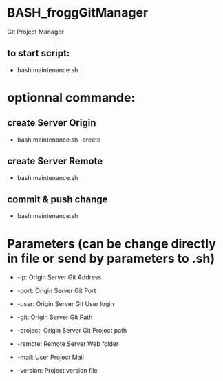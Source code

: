 # BASH_froggGitManager
Git Project Manager

## to start script:
* bash maintenance.sh

# optionnal commande:

## create Server Origin
* bash maintenance.sh -create

## create Server Remote
* bash maintenance.sh

## commit & push change
* bash maintenance.sh

# Parameters (can be change directly in file or send by parameters to .sh)

* -ip: Origin Server Git Address

* -port: Origin Server Git Port

* -user: Origin Server Git User login

* -git: Origin Server Git Path

* -project: Origin Server Git Project path

* -remote: Remote Server Web folder

* -mail: User Project Mail

* -version: Project version file
